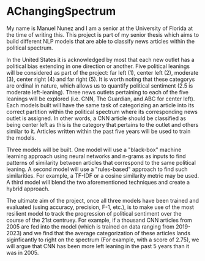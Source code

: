 # AChangingSpectrum

My name is Manuel Nunez and I am a senior at the University of Florida at the time of writing this. This project is part of my senior thesis which aims to build different NLP models that are able to classify news articles within the political spectrum. 

In the United States it is acknowledged by most that each new outlet has a political bias extending in one direction or another. Five political leanings will be considered as part of the project: far left (1), center left (2), moderate (3), center right (4) and far right (5). It is worth noting that these categorys are ordinal in nature, which allows us to quantify political sentiment (2.5 is moderate left-leaning). Three news outlets pertaining to each of the five leanings will be explored (i.e. CNN, The Guardian, and ABC for center left). Each models built will have the same task of categorizing an article into its correct partition within the political spectrum where its corresponding news outlet is assigned. In other words, a CNN article should be classified as being center left as this is the category that pertains to the outlet and others similar to it. Articles written within the past five years will be used to train the models.  

Three models will be built. One model will use a "black-box" machine learning approach using neural networks and n-grams as inputs to find patterns of similarity between articles that correspond to the same political leaning. A second model will use a "rules-based" approach to find such similarities. For example, a TF-IDF or a cosine similarity metric may be used. A third model will blend the two aforementioned techniques and create a hybrid approach. 

The ultimate aim of the project, once all three models have been trained and evaluated (using accuracy, precision, F-1, etc.), is to make use of the most resilient model to track the progression of political sentiment over the course of the 21st centruey. For example, if a thousand CNN articles from 2005 are fed into the model (which is trained on data ranging from 2019-2023) and we find that the average categorization of these articles lands siginficantly to right on the spectrum (For example, with a score of 2.75), we will argue that CNN has been more left leaning in the past 5 years than it was in 2005.  
